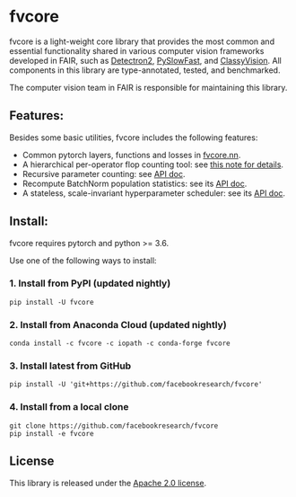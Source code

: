 # fvcore

fvcore is a light-weight core library that provides the most common and essential
functionality shared in various computer vision frameworks developed in FAIR,
such as [Detectron2](https://github.com/facebookresearch/detectron2/),
[PySlowFast](https://github.com/facebookresearch/SlowFast), and
[ClassyVision](https://github.com/facebookresearch/ClassyVision).
All components in this library are type-annotated, tested, and benchmarked.

The computer vision team in FAIR is responsible for maintaining this library.

## Features:

Besides some basic utilities, fvcore includes the following features:
* Common pytorch layers, functions and losses in [fvcore.nn](fvcore/nn/).
* A hierarchical per-operator flop counting tool: see [this note for details](./docs/flop_count.md).
* Recursive parameter counting: see [API doc](https://detectron2.readthedocs.io/en/latest/modules/fvcore.html#fvcore.nn.parameter_count).
* Recompute BatchNorm population statistics: see its [API doc](https://detectron2.readthedocs.io/en/latest/modules/fvcore.html#fvcore.nn.update_bn_stats).
* A stateless, scale-invariant hyperparameter scheduler: see its [API doc](https://detectron2.readthedocs.io/en/latest/modules/fvcore.html#fvcore.common.param_scheduler.ParamScheduler).

## Install:

fvcore requires pytorch and python >= 3.6.

Use one of the following ways to install:

### 1. Install from PyPI (updated nightly)
```
pip install -U fvcore
```

### 2. Install from Anaconda Cloud (updated nightly)

```
conda install -c fvcore -c iopath -c conda-forge fvcore
```

### 3. Install latest from GitHub
```
pip install -U 'git+https://github.com/facebookresearch/fvcore'
```

### 4. Install from a local clone
```
git clone https://github.com/facebookresearch/fvcore
pip install -e fvcore
```

## License

This library is released under the [Apache 2.0 license](https://github.com/facebookresearch/fvcore/blob/master/LICENSE).
